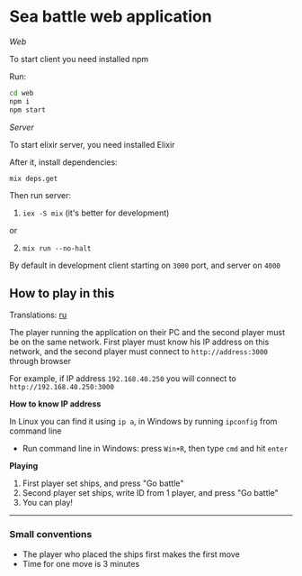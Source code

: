 # Sea battle web application

*Web*

To start client you need installed npm

Run:
```bash
cd web
npm i
npm start
```

*Server*

To start elixir server, you need installed Elixir

After it, install dependencies:
```
mix deps.get
```

Then run server:

1. `iex -S mix` (it's better for development)

or

2. `mix run --no-halt`

By default in development client starting on `3000` port, and server on `4000`

## How to play in this

Translations: [ru](doc/HowToPlayRU.md)

The player running the application on their PC and the second player must be on the same network. First player must know his IP address on this network, and the second player must connect to `http://address:3000` through browser

For example, if IP address `192.168.40.250` you will connect to `http://192.168.40.250:3000`

**How to know IP address**

In Linux you can find it using `ip a`, in Windows by running `ipconfig` from command line

- Run command line in Windows: press `Win+R`, then type `cmd` and hit `enter`

**Playing**

1. First player set ships, and press "Go battle"
1. Second player set ships, write ID from 1 player, and press "Go battle"
1. You can play!

---

### Small conventions

- The player who placed the ships first makes the first move
- Time for one move is 3 minutes
